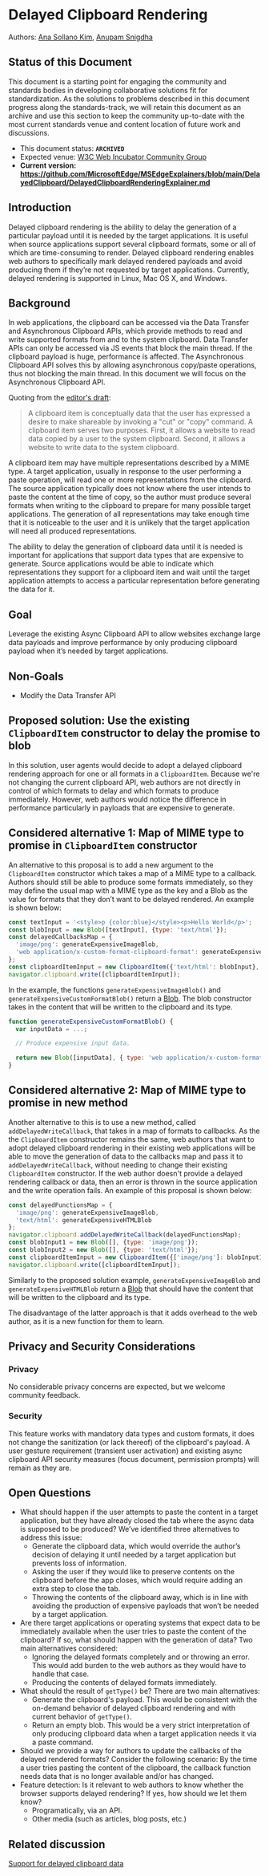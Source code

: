 
# Delayed Clipboard Rendering

Authors: [Ana Sollano Kim](https://github.com/anaskim), [Anupam Snigdha](https://github.com/snianu)

## Status of this Document
This document is a starting point for engaging the community and standards bodies in developing collaborative solutions fit for standardization. As the solutions to problems described in this document progress along the standards-track, we will retain this document as an archive and use this section to keep the community up-to-date with the most current standards venue and content location of future work and discussions.
* This document status: **`ARCHIVED`**
* Expected venue: [W3C Web Incubator Community Group](https://wicg.io/)
* **Current version: https://github.com/MicrosoftEdge/MSEdgeExplainers/blob/main/DelayedClipboard/DelayedClipboardRenderingExplainer.md**

## Introduction

Delayed clipboard rendering is the ability to delay the generation of a particular payload until it is needed by the target applications. It is useful when source applications support several clipboard formats, some or all of which are time-consuming to render. Delayed clipboard rendering enables web authors to specifically mark delayed rendered payloads and avoid producing them if they’re not requested by target applications. Currently, delayed rendering is supported in Linux, Mac OS X, and Windows.

## Background

In web applications, the clipboard can be accessed via the Data Transfer and Asynchronous Clipboard APIs, which provide methods to read and write supported formats from and to the system clipboard. Data Transfer APIs can only be accessed via JS events that block the main thread. If the clipboard payload is huge, performance is affected. The Asynchronous Clipboard API solves this by allowing asynchronous copy/paste operations, thus not blocking the main thread. In this document we will focus on the Asynchronous Clipboard API.

Quoting from the [editor's draft](https://w3c.github.io/clipboard-apis/#clipboard-item-interface):
> A clipboard item is conceptually data that the user has expressed a desire to make shareable by invoking a "cut" or "copy" command. A clipboard item serves two purposes. First, it allows a website to read data copied by a user to the system clipboard. Second, it allows a website to write data to the system clipboard.

A clipboard item may have multiple representations described by a MIME type. A target application, usually in response to the user performing a paste operation, will read one or more representations from the clipboard. The source application typically does not know where the user intends to paste the content at the time of copy, so the author must produce several formats when writing to the clipboard to prepare for many possible target applications. The generation of all representations may take enough time that it is noticeable to the user and it is unlikely that the target application will need all produced representations.

The ability to delay the generation of clipboard data until it is needed is important for applications that support data types that are expensive to generate. Source applications would be able to indicate which representations they support for a clipboard item and wait until the target application attempts to access a particular representation before generating the data for it.

## Goal

Leverage the existing Async Clipboard API to allow websites exchange large data payloads and improve performance by only producing clipboard payload when it’s needed by target applications.

## Non-Goals

* Modify the Data Transfer API

## Proposed solution: Use the existing `ClipboardItem` constructor to delay the promise to blob

In this solution, user agents would decide to adopt a delayed clipboard rendering approach for one or all formats in a `ClipboardItem`. Because we're not changing the current clipboard API, web authors are not directly in control of which formats to delay and which formats to produce immediately. However, web authors would notice the difference in performance particularly in payloads that are expensive to generate.

## Considered alternative 1: Map of MIME type to promise in `ClipboardItem` constructor

An alternative to this proposal is to add a new argument to the `ClipboardItem` constructor which takes a map of a MIME type to a callback. Authors should still be able to produce some formats immediately, so they may define the usual map with a MIME type as the key and a Blob as the value for formats that they don’t want to be delayed rendered. An example is shown below:

```js
const textInput = '<style>p {color:blue}</style><p>Hello World</p>';
const blobInput = new Blob([textInput], {type: 'text/html'});
const delayedCallbacksMap = {
  'image/png': generateExpensiveImageBlob,
  'web application/x-custom-format-clipboard-format': generateExpensiveCustomFormatBlob
};
const clipboardItemInput = new ClipboardItem({'text/html': blobInput}, delayedCallbacksMap);
navigator.clipboard.write([clipboardItemInput]);
```

In the example, the functions `generateExpensiveImageBlob()` and `generateExpensiveCustomFormatBlob()` return a [Blob](https://w3c.github.io/FileAPI/#blob-section). The blob constructor takes in the content that will be written to the clipboard and its type.

```js
function generateExpensiveCustomFormatBlob() {
  var inputData = ...;

  // Produce expensive input data.

  return new Blob([inputData], { type: 'web application/x-custom-format'});
}
```

## Considered alternative 2: Map of MIME type to promise in new method

Another alternative to this is to use a new method, called `addDelayedWriteCallback`, that takes in a map of formats to callbacks. As the the `ClipboardItem` constructor remains the same, web authors that want to adopt delayed clipboard rendering in their existing web applications will be able to move the generation of data to the callbacks map and pass it to `addDelayedWriteCallback`, without needing to change their existing `ClipboardItem` constructor. If the web author doesn't provide a delayed rendering callback or data, then an error is thrown in the source application and the write operation fails. An example of this proposal is shown below:

```js
const delayedFunctionsMap = {
  'image/png': generateExpensiveImageBlob,
  'text/html': generateExpensiveHTMLBlob
};
navigator.clipboard.addDelayedWriteCallback(delayedFunctionsMap);
const blobInput1 = new Blob([], {type: 'image/png'});
const blobInput2 = new Blob([], {type: 'text/html'});
const clipboardItemInput = new ClipboardItem({['image/png']: blobInput1, ['text/html']: blobInput2,});
navigator.clipboard.write([clipboardItemInput]);
```

Similarly to the proposed solution example, `generateExpensiveImageBlob` and `generateExpensiveHTMLBlob` return a [Blob](https://w3c.github.io/FileAPI/#blob-section) that should have the content that will be written to the clipboard and its type.

The disadvantage of the latter approach is that it adds overhead to the web author, as it is a new function for them to learn.

## Privacy and Security Considerations

### Privacy

No considerable privacy concerns are expected, but we welcome community feedback.

### Security

This feature works with mandatory data types and custom formats, it does not change the sanitization (or lack thereof) of the clipboard's payload. A user gesture requirement (transient user activation) and existing async clipboard API security measures (focus document, permission prompts) will remain as they are.

## Open Questions

* What should happen if the user attempts to paste the content in a target application, but they have already closed the tab where the async data is supposed to be produced? We’ve identified three alternatives to address this issue:
  * Generate the clipboard data, which would override the author’s decision of delaying it until needed by a target application but prevents loss of information.
  * Asking the user if they would like to preserve contents on the clipboard before the app closes, which would require adding an extra step to close the tab.
  *  Throwing the contents of the clipboard away, which is in line with avoiding the production of expensive payloads that won’t be needed by a target application.
* Are there target applications or operating systems that expect data to be immediately available when the user tries to paste the content of the clipboard? If so, what should happen with the generation of data? Two main alternatives considered:
  * Ignoring the delayed formats completely and or throwing an error. This would add burden to the web authors as they would have to handle that case.
  * Producing the contents of delayed formats immediately.
* What should the result of `getType()` be? There are two main alternatives:
  * Generate the clipboard's payload. This would be consistent with the on-demand behavior of delayed clipboard rendering and with current behavior of `getType()`.
  * Return an empty blob. This would be a very strict interpretation of only producing clipboard data when a target application needs it via a paste command.
* Should we provide a way for authors to update the callbacks of the delayed rendered formats? Consider the following scenario: By the time a user tries pasting the content of the clipboard, the callback function needs data that is no longer available and/or has changed.
* Feature detection: Is it relevant to web authors to know whether the browser supports delayed rendering? If yes, how should we let them know?
  * Programatically, via an API.
  * Other media (such as articles, blog posts, etc.)

## Related discussion

[Support for delayed clipboard data](https://github.com/w3c/clipboard-apis/issues/41)

